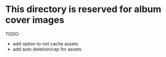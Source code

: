 # This directory is reserved for album cover images

TODO:
* add option to not cache assets
* add auto deletion/cap for assets